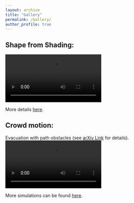 ```yaml
---
layout: archive
title: "Gallery"
permalink: /Gallery/
author_profile: true
---
```


Shape from Shading:
-------------------
<video src="https://user-images.githubusercontent.com/58520846/225969056-dd8f518c-0da9-42df-ad25-7295ccadd7d2.mp4 
" controls="controls" style="max-width: 730px;">
</video>


More details [here](https://doi.org/10.1051/m2an/2022014).

Crowd motion:
------------

Evacuation with path obstacles (see [arXiv Link](https://arxiv.org/abs/2302.11315) for details).
<video src="https://user-images.githubusercontent.com/58520846/222119303-ae97c926-d839-4fb7-bb54-2ffb70de0672.mp4" controls="controls" style="max-width: 730px;">
</video>


More simulations can be found [here](https://github.com/enhamza/crowd-motion).
